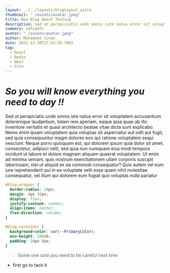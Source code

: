 ```yaml
---
layout: ../../layouts/blogLayout.astro
thumbnail: " /assets/avatar.jpeg"
title: New Blog About Texting
description: Sed ut perspiciatis unde omnis iste natus error sit voluptatem
summary: sdfsadfs
avatar: " /assets/avatar.jpeg"
author: Mohammed Sinan
date: 2022-12-30T17:53:58.788Z
tag:
  - React
  - Redux
  - Next
  - Vite
---
```

# ***S﻿o you will know everything you need to day !!***

Sed ut perspiciatis unde omnis iste natus error sit voluptatem accusantium doloremque laudantium, totam rem aperiam, eaque ipsa quae ab illo inventore veritatis et quasi architecto beatae vitae dicta sunt explicabo. Nemo enim ipsam voluptatem quia voluptas sit aspernatur aut odit aut fugit, sed quia consequuntur magni dolores eos qui ratione voluptatem sequi nesciunt. Neque porro quisquam est, qui dolorem ipsum quia dolor sit amet, consectetur, adipisci velit, sed quia non numquam eius modi tempora incidunt ut labore et dolore magnam aliquam quaerat voluptatem. Ut enim ad minima veniam, quis nostrum exercitationem ullam corporis suscipit laboriosam, nisi ut aliquid ex ea commodi consequatur? Quis autem vel eum iure reprehenderit qui in ea voluptate velit esse quam nihil molestiae consequatur, vel illum qui dolorem eum fugiat quo voluptas nulla pariatur







```css
#blog-wrapper {
  border-radius: 20px;
  margin: 0px 10px;
  display: flex;
  justify-content: center;
  align-items: center;
  flex-direction: column;
}

#blog-container {
  background-color: var(--PrimaryColor);
  min-height: 100vh;
  padding: 20px 0px;
}
```







> S﻿ome one said you need to be careful next time

* f﻿irst go to tack it